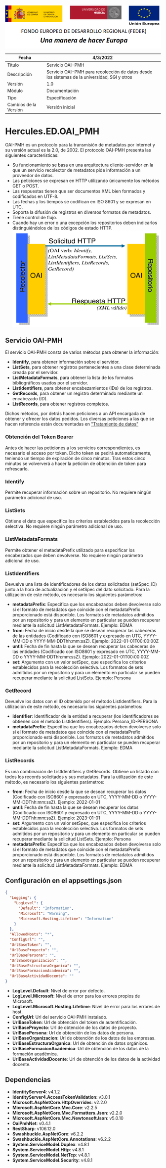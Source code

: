 ![](../../Docs/media/CabeceraDocumentosMD.png)

| Fecha         | 4/3/2022                                                   |
| ------------- | ------------------------------------------------------------ |
|Título|Servicio OAI-PMH| 
|Descripción|Servicio OAI-PMH para recolección de datos desde los sistemas de la universidad, SGI y otros|
|Versión|1.0|
|Módulo|Documentación|
|Tipo|Especificación|
|Cambios de la Versión|Versión inicial|


# Hercules.ED.OAI_PMH
OAI-PMH es un protocolo para la transmisión de metadatos por internet y su versión actual es la 2.0, de 2002.
El protocolo OAI-PMH presenta las siguientes características:
- Su funcionamiento se basa en una arquitectura cliente-servidor en la que un servicio recolector de metadatos pide información a un proveedor de datos.
- Las peticiones se expresan en HTTP utilizando únicamente los métodos GET o POST.
- Las respuestas tienen que ser documentos XML bien formados y codificados en UTF-8.
- Las fechas y los tiempos se codifican en ISO 8601 y se expresan en UTC.
- Soporta la difusión de registros en diversos formatos de metadatos.
- Tiene control de flujo.
- Cuando hay un error o una excepción los repositorios deben indicarlos distinguiéndolos de los códigos de estado HTTP.
![](../../Docs/media/OAI-PMH/protocolo-peticiones.png)

## Servicio OAI-PMH
El servicio OAI-PMH consta de varios métodos para obtener la información:
- **Identify**, para obtener información sobre el servidor.
- **ListSets**, para obtener registros pertenecientes a una clase determinada creada por el servidor.
- **ListMetadataFormats**, para obtener la lista de los formatos bibliográficos usados por el servidor.
- **ListIdentifiers**, para obtener encabezamientos (IDs) de los registros.
- **GetRecords**, para obtener un registro determinado mediante un encabezado (ID).
- **ListRecords**, para obtener registros completos.

Dichos métodos, por detrás hacen peticiones a un API encargada de obtener y ofrecer los datos pedidos.
Los diversas peticiones a las que se hacen referencia están documentadas en ["Tratamiento de datos"](https://confluence.um.es/confluence/display/HERCULES/Tratamiento+de+datos)

### Obtención del Token Bearer
Antes de hacer las peticiones a los servicios correspondientes, es necesario el acceso por token. Dicho token se pedirá automaticamente, teniendo un tiempo de expiración de cinco minutos. Tras estos cinco minutos se volververá a hacer la petición de obtención de token para refrescarlo.

### Identify
Permite recuperar información sobre un repositorio. No requiere ningún parámetro adicional de uso.

### ListSets
Obtiene el dato que especifica los criterios establecidos para la recolección selectiva. No requiere ningún parámetro adicional de uso.

### ListMetadataFormats
Permite obtener el metadataPrefix utilizado para especificar los encabezados que deben devolverse. No requiere ningún parámetro adicional de uso.

### ListIdentifiers
Devuelve una lista de identificadores de los datos solicitados (setSpec_ID) junto a la hora de actualización y el setSpec del dato solicitado.
Para la utilización de este método, es necesario los siguientes parámetros:
- **metadataPrefix**: Especifica que los encabezados deben devolverse solo si el formato de metadatos que coincide con el metadataPrefix proporcionado está disponible. Los formatos de metadatos admitidos por un repositorio y para un elemento en particular se pueden recuperar mediante la solicitud ListMetadataFormats. Ejemplo: EDMA
- **from**: Fecha de inicio desde la que se desean recuperar las cabeceras de las entidades (Codificado con ISO8601 y expresado en UTC, YYYY-MM-DD o YYYY-MM-DDThh:mm:ssZ). Ejemplo: 2022-01-01T00:00:00Z
- **until**: Fecha de fin hasta la que se desean recuperar las cabeceras de las entidades (Codificado con ISO8601 y expresado en UTC, YYYY-MM-DD o YYYY-MM-DDThh:mm:ssZ). Ejemplo: 2022-01-01T00:00:00Z
- **set**: Argumento con un valor setSpec, que especifica los criterios establecidos para la recolección selectiva. Los formatos de sets admitidos por un repositorio y para un elemento en particular se pueden recuperar mediante la solicitud ListSets. Ejemplo: Persona

### GetRecord
Devuelve los datos con el ID obtenido por el método ListIdentifiers.
Para la utilización de este método, es necesario los siguientes parámetros:
- **identifier**: Identificador de la entidad a recuperar (los identificadores se obtienen con el metodo ListIdentifiers). Ejemplo: Persona_ID-PERSONA
- **metadataPrefix**: Especifica que los encabezados deben devolverse solo si el formato de metadatos que coincide con el metadataPrefix proporcionado está disponible. Los formatos de metadatos admitidos por un repositorio y para un elemento en particular se pueden recuperar mediante la solicitud ListMetadataFormats. Ejemplo: EDMA

### ListRecords
Es una combinación de ListIdentifiers y GetRecords. Obtiene un listado con todos los records solicitados y sus metadatos.
Para la utilización de este método, es necesario los siguientes parámetros:
- **from**: Fecha de inicio desde la que se desean recuperar los datos (Codificado con ISO8601 y expresado en UTC, YYYY-MM-DD o YYYY-MM-DDThh:mm:ssZ). Ejemplo: 2022-01-01
- **until**: Fecha de fin hasta la que se desean recuperar los datos (Codificado con ISO8601 y expresado en UTC, YYYY-MM-DD o YYYY-MM-DDThh:mm:ssZ). Ejemplo: 2023-01-01
- **set**: Argumento con un valor setSpec, que especifica los criterios establecidos para la recolección selectiva. Los formatos de sets admitidos por un repositorio y para un elemento en particular se pueden recuperar mediante la solicitud ListSets. Ejemplo: Persona
- **metadataPrefix**: Especifica que los encabezados deben devolverse solo si el formato de metadatos que coincide con el metadataPrefix proporcionado está disponible. Los formatos de metadatos admitidos por un repositorio y para un elemento en particular se pueden recuperar mediante la solicitud ListMetadataFormats. Ejemplo: EDMA

## Configuración en el appsettings.json
```json
{
  "Logging": {
    "LogLevel": {
      "Default": "Information",
      "Microsoft": "Warning",
      "Microsoft.Hosting.Lifetime": "Information"
    }
  },
  "AllowedHosts": "*",
  "ConfigUrl": "",
  "UrlBaseToken": "",
  "UrlBaseProyecto": "",
  "UrlBasePersona": "",
  "UrlBaseOrganizacion": "",
  "UrlBaseEstructuraOrganica": "",
  "UrlBaseFormacionAcademica": "",
  "UrlBaseActividadDocente": ""
}
```
- **LogLevel.Default**: Nivel de error por defecto.
- **LogLevel.Microsoft**: Nivel de error para los errores propios de Microsoft.
- **LogLevel.Microsoft.Hosting.Lifetime**: Nivel de error para los errores de host.
- **ConfigUrl**: Url del servicio OAI-PMH instalado.
- **UrlBaseToken**: Url de obtención del token de autentificación.
- **UrlBaseProyecto**: Url de obtención de los datos de proyecto.
- **UrlBasePersona**: Url de obtención de los datos de persona.
- **UrlBaseOrganizacion**: Url de obtención de los datos de las empresas.
- **UrlBaseEstructuraOrganica**: Url de obtención de datos orgánicos.
- **UrlBaseFormacionAcademica**: Url de obtención de los datos de la formación académica.
- **UrlBaseActividadDocente**: Url de obtención de los datos de la actividad docente.

## Dependencias
- **IdentityServer4**: v4.1.2
- **IdentityServer4.AccessTokenValidation**: v3.0.1
- **Microsoft.AspNetCore.HttpOverrides**: v2.2.0
- **Microsoft.AspNetCore.Mvc.Core**: v2.2.5
- **Microsoft.AspNetCore.Mvc.Formatters.Json**: v2.2.0
- **Microsoft.AspNetCore.Mvc.NewtonsoftJson**: v5.0.10
- **OaiPmhNet**: v0.4.1
- **RestSharp**: v106.12.0
- **Swashbuckle.AspNetCore**: v6.2.2
- **Swashbuckle.AspNetCore.Annotations**: v6.2.2
- **System.ServiceModel.Duplex**: v4.8.1
- **System.ServiceModel.Http**: v4.8.1
- **System.ServiceModel.NetTcp**: v4.8.1
- **System.ServiceModel.Security**: v4.8.1
